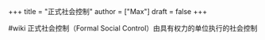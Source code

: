+++
title = "正式社会控制"
author = ["Max"]
draft = false
+++

\#wiki
正式社会控制（Formal Social Control）由具有权力的单位执行的社会控制
